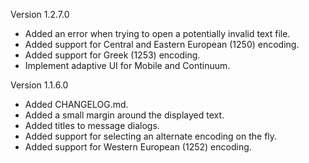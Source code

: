 Version 1.2.7.0

 * Added an error when trying to open a potentially invalid text file.
 * Added support for Central and Eastern European (1250) encoding.
 * Added support for Greek (1253) encoding.
 * Implement adaptive UI for Mobile and Continuum.

Version 1.1.6.0

 * Added CHANGELOG.md.
 * Added a small margin around the displayed text.
 * Added titles to message dialogs.
 * Added support for selecting an alternate encoding on the fly.
 * Added support for Western European (1252) encoding.
